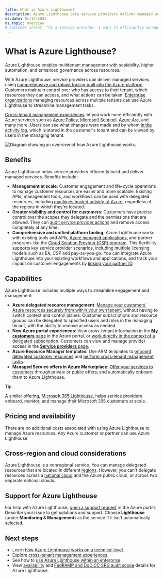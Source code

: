 ```yaml
---
title: What is Azure Lighthouse?
description: Azure Lighthouse lets service providers deliver managed services for their customers with higher automation and efficiency at scale.
ms.date: 01/17/2025
ms.topic: overview
# Customer intent: "As a service provider, I want to efficiently manage my customers' Azure resources from my own tenant, so that I can enhance scalability, automation, and governance while ensuring my customers maintain precise control over access and permissions."
---
```


# What is Azure Lighthouse?

Azure Lighthouse enables multitenant management with scalability, higher automation, and enhanced governance across resources.

With Azure Lighthouse, service providers can deliver managed services using [comprehensive and robust tooling built into the Azure platform](concepts/architecture.md). Customers maintain control over who has access to their tenant, which resources they can access, and what actions can be taken. [Enterprise organizations](concepts/enterprise.md) managing resources across multiple tenants can use Azure Lighthouse to streamline management tasks.

[Cross-tenant management experiences](concepts/cross-tenant-management-experience.md) let you work more efficiently with Azure services such as [Azure Policy](how-to/policy-at-scale.md), [Microsoft Sentinel](how-to/manage-sentinel-workspaces.md), [Azure Arc](how-to/manage-hybrid-infrastructure-arc.md), and many more. Users can see what changes were made and by whom [in the activity log](how-to/view-service-provider-activity.md), which is stored in the customer's tenant and can be viewed by users in the managing tenant.

![Diagram showing an overview of how Azure Lighthouse works.](media/azure-lighthouse-overview.jpg)

## Benefits

Azure Lighthouse helps service providers efficiently build and deliver managed services. Benefits include:

- **Management at scale**: Customer engagement and life-cycle operations to manage customer resources are easier and more scalable. Existing APIs, management tools, and workflows can be used with delegated resources, including [machines hosted outside of Azure](how-to/manage-hybrid-infrastructure-arc.md), regardless of the regions in which they're located.
- **Greater visibility and control for customers**: Customers have precise control over the scopes they delegate and the permissions that are allowed. They can [audit service provider actions](how-to/view-service-provider-activity.md) and remove access completely at any time.
- **Comprehensive and unified platform tooling**: Azure Lighthouse works with existing tools and APIs, [Azure managed applications](concepts/managed-applications.md), and partner programs like the [Cloud Solution Provider (CSP) program](concepts/cloud-solution-provider.md). This flexibility supports key service provider scenarios, including multiple licensing models such as EA, CSP and pay-as-you-go. You can integrate Azure Lighthouse into your existing workflows and applications, and track your impact on customer engagements by [linking your partner ID](/azure/cost-management-billing/manage/link-partner-id).

## Capabilities

Azure Lighthouse includes multiple ways to streamline engagement and management:

- **Azure delegated resource management**: [Manage your customers' Azure resources securely from within your own tenant](concepts/architecture.md), without having to switch context and control planes. Customer subscriptions and resource groups can be delegated to specified users and roles in the managing tenant, with the ability to remove access as needed.
- **New Azure portal experiences**: View cross-tenant information in the [**My customers** page](how-to/view-manage-customers.md) in the Azure portal, or [work directly in the context of a delegated subscription](how-to/view-manage-customers.md#work-in-the-context-of-a-delegated-subscription). Customers can view and manage provider access in the [**Service providers** page](how-to/view-manage-service-providers.md).
- **Azure Resource Manager templates**: Use ARM templates to [onboard delegated customer resources](how-to/onboard-customer.md) and [perform cross-tenant management tasks](samples/index.md).
- **Managed Service offers in Azure Marketplace**: [Offer your services to customers](concepts/managed-services-offers.md) through private or public offers, and automatically onboard them to Azure Lighthouse.

> [!TIP]
> A similar offering, [Microsoft 365 Lighthouse](/microsoft-365/lighthouse/m365-lighthouse-overview), helps service providers onboard, monitor, and manage their Microsoft 365 customers at scale.

## Pricing and availability

There are no additional costs associated with using Azure Lighthouse to manage Azure resources. Any Azure customer or partner can use Azure Lighthouse.

## Cross-region and cloud considerations

Azure Lighthouse is a nonregional service. You can manage delegated resources that are located in different [regions](/azure/cloud-adoption-framework/ready/azure-setup-guide/regions). However, you can't delegate resources across a [national cloud](/entra/identity-platform/authentication-national-cloud) and the Azure public cloud, or across two separate national clouds.

## Support for Azure Lighthouse

For help with Azure Lighthouse, [open a support request](../azure-portal/supportability/how-to-create-azure-support-request.md) in the Azure portal. Describe your issue to get solutions and support. Choose **Lighthouse** (under **Monitoring & Management**) as the service if it isn't automatically selected.

## Next steps

- Learn [how Azure Lighthouse works on a technical level](concepts/architecture.md).
- Explore [cross-tenant management experiences](concepts/cross-tenant-management-experience.md).
- See how to [use Azure Lighthouse within an enterprise](concepts/enterprise.md).
- View [availability](https://azure.microsoft.com/global-infrastructure/services/?products=azure-lighthouse&regions=all) and [FedRAMP and DoD CC SRG audit scope](/azure/azure-government/compliance/azure-services-in-fedramp-auditscope) details for Azure Lighthouse.
